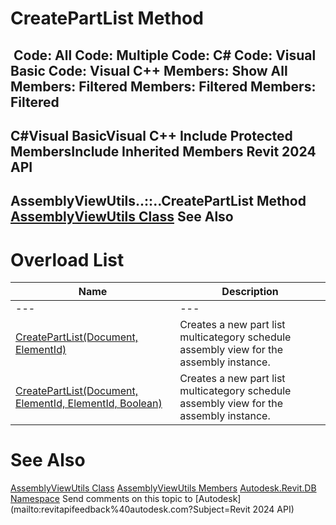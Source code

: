 # CreatePartList Method

﻿
 Code: All Code: Multiple Code: C# Code: Visual Basic Code: Visual C++  Members: Show All Members: Filtered Members: Filtered Members: Filtered   
---  
C#Visual BasicVisual C++
Include Protected MembersInclude Inherited Members
Revit 2024 API  
---  
AssemblyViewUtils..::..CreatePartList Method   
[AssemblyViewUtils Class](4c839bed-9f56-c255-afba-8152c9171a22.md "AssemblyViewUtils Class") See Also  
---  
# Overload List
| Name | Description |
| --- | --- |
| --- | --- | --- |
| [CreatePartList(Document, ElementId)](a9c1ec3a-ceeb-a203-8c1d-9700b5aa9881.md "CreatePartList Method \(Document, ElementId\)") | Creates a new part list multicategory schedule assembly view for the assembly instance. |
| [CreatePartList(Document, ElementId, ElementId, Boolean)](c211c569-f7bc-8869-ea4d-71bbb4034748.md "CreatePartList Method \(Document, ElementId, ElementId, Boolean\)") | Creates a new part list multicategory schedule assembly view for the assembly instance. |

# See Also
[AssemblyViewUtils Class](4c839bed-9f56-c255-afba-8152c9171a22.md "AssemblyViewUtils Class")
[AssemblyViewUtils Members](833459ca-6fcc-7eaa-0951-e147014a9a2a.md "AssemblyViewUtils Members")
[Autodesk.Revit.DB Namespace](87546ba7-461b-c646-cbb1-2cb8f5bff8b2.md "Autodesk.Revit.DB Namespace")
Send comments on this topic to [Autodesk](mailto:revitapifeedback%40autodesk.com?Subject=Revit 2024 API)